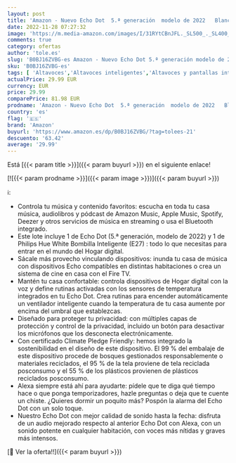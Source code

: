 ```yaml
---
layout: post
title: 'Amazon - Nuevo Echo Dot  5.ª generación  modelo de 2022   Blanco + Philips Hue White Bombilla Inteligente  E27   compatible con Alexa - Kit de inicio de Hogar digital'
date: 2022-11-28 07:27:32
image: 'https://m.media-amazon.com/images/I/31RYtCBnJFL._SL500_._SL400_.jpg'
comments: true
category: ofertas
author: 'tole.es'
slug: 'B0BJ16ZVBG-es Amazon - Nuevo Echo Dot 5.ª generación modelo de 2022...'
sku: 'B0BJ16ZVBG-es'
tags: [ 'Altavoces','Altavoces inteligentes','Altavoces y pantallas inteligentes Echo','Dispositivos Amazon','Dispositivos Amazon y Accesorios','Electrónica','Equipos de audio y Hi-Fi','Paquetes de dispositivos','alexa','amazon','hue','philips','🇪🇸', ]
actualPrice: 29.99 EUR
currency: EUR
price: 29.99
comparePrice: 81.98 EUR
prodname: 'Amazon - Nuevo Echo Dot  5.ª generación  modelo de 2022   Blanco + Philips Hue White Bombilla Inteligente  E27   compatible con Alexa - Kit de inicio de Hogar digital'
country: 'es'
flag: '🇪🇸'
brand: 'Amazon'
buyurl: 'https://www.amazon.es/dp/B0BJ16ZVBG/?tag=tolees-21'
descuento: '63.42'
average: '29.99'
---
```


Está [{{< param title >}}]({{< param buyurl >}}) en el siguiente enlace!

[![{{< param prodname >}}]({{< param image >}})]({{< param buyurl >}})

ℹ️:

- Controla tu música y contenido favoritos: escucha en toda tu casa música, audiolibros y pódcast de Amazon Music, Apple Music, Spotify, Deezer y otros servicios de música en streaming o usa el Bluetooth integrado.
- Este lote incluye 1 de Echo Dot (5.ª generación, modelo de 2022) y 1 de Philips Hue White Bombilla Inteligente (E27) : todo lo que necesitas para entrar en el mundo del Hogar digital.
- Sácale más provecho vinculando dispositivos: inunda tu casa de música con dispositivos Echo compatibles en distintas habitaciones o crea un sistema de cine en casa con el Fire TV.
- Mantén tu casa confortable: controla dispositivos de Hogar digital con la voz y define rutinas activadas con los sensores de temperatura integrados en tu Echo Dot. Crea rutinas para encender automáticamente un ventilador inteligente cuando la temperatura de tu casa aumente por encima del umbral que establezcas.
- Diseñado para proteger tu privacidad: con múltiples capas de protección y control de la privacidad, incluido un botón para desactivar los micrófonos que los desconecta electrónicamente.
- Con certificado Climate Pledge Friendly: hemos integrado la sostenibilidad en el diseño de este dispositivo. El 99 % del embalaje de este dispositivo procede de bosques gestionados responsablemente o materiales reciclados, el 95 % de la tela proviene de tela reciclada posconsumo y el 55 % de los plásticos provienen de plásticos reciclados posconsumo.
- Alexa siempre está ahí para ayudarte: pídele que te diga qué tiempo hace o que ponga temporizadores, hazle preguntas o deja que te cuente un chiste. ¿Quieres dormir un poquito más? Pospón la alarma del Echo Dot con un solo toque.
- Nuestro Echo Dot con mejor calidad de sonido hasta la fecha: disfruta de un audio mejorado respecto al anterior Echo Dot con Alexa, con un sonido potente en cualquier habitación, con voces más nítidas y graves más intensos.

[🛒 Ver la oferta!!]({{< param buyurl >}})

